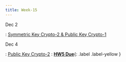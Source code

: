 ```yaml
---
title: Week-15
---
```


Dec 2

: [Symmetric Key Crypto-2 & Public Key Crypto-1]()

Dec 4 

: [Public Key Crypto-2]()
  :  [**HW5 Due**](){: .label .label-yellow }


